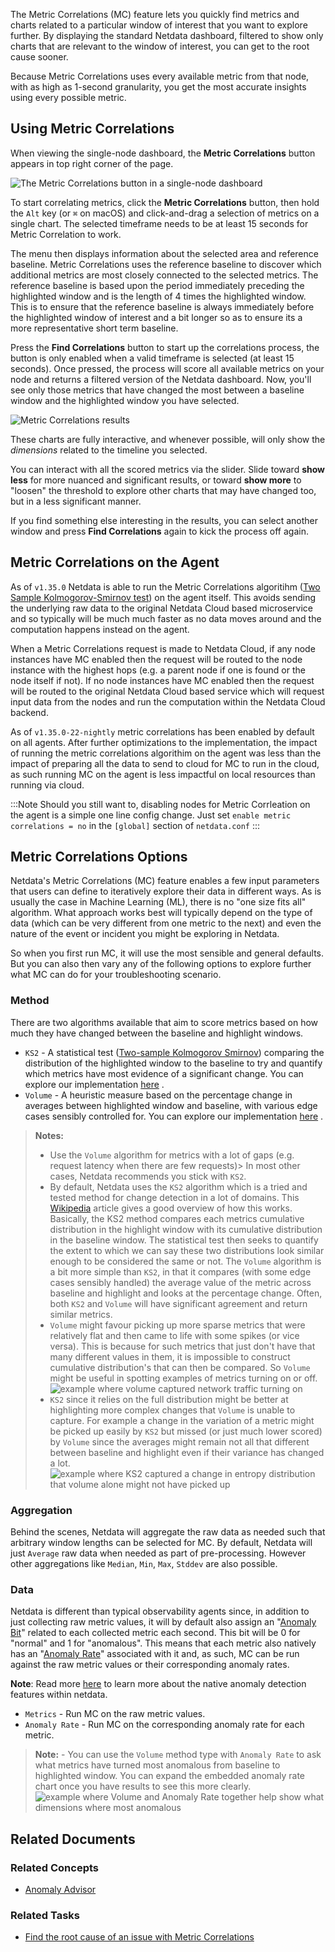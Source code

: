 <!--
title: "Metric Correlations"
sidebar_label: "Metric Correlations"
custom_edit_url: "https://github.com/netdata/learn/blob/master/docs/concepts/machine-learning/metric-correlations.md"
learn_status: "Published"
sidebar_position: "4"
learn_topic_type: "Concepts"
learn_rel_path: "Concepts/Guided troubleshooting"
learn_docs_purpose: "Present the concept of metric correlations, their purpose and use cases"
learn_repo_doc: "True"
-->


The Metric Correlations (MC) feature lets you quickly find metrics and charts related to a particular window of interest
that you want to explore further. By displaying the standard Netdata dashboard, filtered to show only charts that are
relevant to the window of interest, you can get to the root cause sooner.

Because Metric Correlations uses every available metric from that node, with as high as 1-second granularity, you get
the most accurate insights using every possible metric.

## Using Metric Correlations

When viewing the single-node dashboard, the **Metric Correlations** button appears in top right corner of the page.

![The Metric Correlations button in a single-node dashboard](https://user-images.githubusercontent.com/2178292/181750606-4dd5f216-ec83-46c9-92f8-b307264bfd9a.png)

To start correlating metrics, click the **Metric Correlations** button, then hold the `Alt` key (or `⌘` on macOS) and
click-and-drag a selection of metrics on a single chart. The selected timeframe needs to be at least 15 seconds for
Metric Correlation to work.

The menu then displays information about the selected area and reference baseline. Metric Correlations uses the
reference baseline to discover which additional metrics are most closely connected to the selected metrics. The
reference baseline is based upon the period immediately preceding the highlighted window and is the length of 4 times
the highlighted window. This is to ensure that the reference baseline is always immediately before the highlighted
window of interest and a bit longer so as to ensure its a more representative short term baseline.

Press the **Find Correlations** button to start up the correlations process, the button is only enabled when a valid
timeframe is selected (at least 15 seconds). Once pressed, the process will score all available metrics on your node and
returns a filtered version of the Netdata dashboard. Now, you'll see only those metrics that have changed the most
between a baseline window and the highlighted window you have selected.

![Metric Correlations results](https://user-images.githubusercontent.com/2178292/181751182-25e0890d-a5f4-4799-9936-1523603cf97d.png)

These charts are fully interactive, and whenever possible, will only show the _dimensions_ related to the timeline you
selected.

You can interact with all the scored metrics via the slider. Slide toward **show less** for more nuanced and significant
results, or toward **show more** to "loosen" the threshold to explore other charts that may have changed too, but in a
less significant manner.

If you find something else interesting in the results, you can select another window and press **Find Correlations**
again to kick the process off again.

## Metric Correlations on the Agent

As of `v1.35.0` Netdata is able to run the Metric Correlations
algoritihm ([Two Sample Kolmogorov-Smirnov test](https://en.wikipedia.org/wiki/Kolmogorov%E2%80%93Smirnov_test#Two-sample_Kolmogorov%E2%80%93Smirnov_test))
on the agent itself. This avoids sending the underlying raw data to the original Netdata Cloud based microservice and so
typically will be much much faster as no data moves around and the computation happens instead on the agent.

When a Metric Correlations request is made to Netdata Cloud, if any node instances have MC enabled then the request will
be routed to the node instance with the highest hops (e.g. a parent node if one is found or the node itself if not). If
no node instances have MC enabled then the request will be routed to the original Netdata Cloud based service which will
request input data from the nodes and run the computation within the Netdata Cloud backend.

As of `v1.35.0-22-nightly` metric correlations has been enabled by default on all agents. After further optimizations to
the implementation, the impact of running the metric correlations algorithim on the agent was less than the impact of
preparing all the data to send to cloud for MC to run in the cloud, as such running MC on the agent is less impactful on
local resources than running via cloud.

:::Note 
Should you still want to, disabling nodes for Metric Corrleation on the agent is a simple one line config change. Just
set `enable metric correlations = no` in the `[global]` section of `netdata.conf`
:::

## Metric Correlations Options

Netdata's Metric Correlations (MC) feature enables a few input parameters that users can define to iteratively explore
their data in different ways. As is usually the case in Machine Learning (ML), there is no "one size fits all"
algorithm. What approach works best will typically depend on the type of data (which can be very different from one
metric to the next) and even the nature of the event or incident you might be exploring in Netdata.

So when you first run MC, it will use the most sensible and general defaults. But you can also then vary any of the
following options to explore further what MC can do for your troubleshooting scenario.

### Method

There are two algorithms available that aim to score metrics based on how much they have changed between the baseline
and highlight windows.

- `KS2` - A statistical
  test ([Two-sample Kolmogorov Smirnov](https://en.wikipedia.org/wiki/Kolmogorov%E2%80%93Smirnov_test#Two-sample_Kolmogorov%E2%80%93Smirnov_test))
  comparing the distribution of the highlighted window to the baseline to try and quantify which metrics have most
  evidence of a significant change. You can explore our
  implementation [here](https://github.com/netdata/netdata/blob/d917f9831c0a1638ef4a56580f321eb6c9a88037/database/metric_correlations.c#L212)
  .
- `Volume` - A heuristic measure based on the percentage change in averages between highlighted window and baseline,
  with various edge cases sensibly controlled for. You can explore our
  implementation [here](https://github.com/netdata/netdata/blob/d917f9831c0a1638ef4a56580f321eb6c9a88037/database/metric_correlations.c#L516)
  .

> **Notes:**
> - Use the `Volume` algorithm for metrics with a lot of gaps (e.g. request latency when there are few requests)> In most other cases, Netdata recommends you stick with `KS2`.
> - By default, Netdata uses the `KS2` algorithm which is a tried and tested method for change detection in a lot of domains. This [Wikipedia](https://en.wikipedia.org/wiki/Kolmogorov%E2%80%93Smirnov_test) article gives a good overview of how this works. Basically, the KS2 method compares each metrics cumulative distribution in the highlight window with its cumulative distribution in the baseline window. The statistical test then seeks to quantify the extent to which we can say these two distributions look similar enough to be considered the same or not. The `Volume` algorithm is a bit more simple than `KS2`, in that it compares (with some edge cases sensibly handled) the average value of the metric across baseline and highlight and looks at the percentage change. Often, both `KS2` and `Volume` will have significant agreement and return similar metrics.
> - `Volume` might favour picking up more sparse metrics that were relatively flat and then came to life with some spikes (or vice versa). This is because for such metrics that just don't have that many different values in them, it is impossible to construct cumulative distribution's that can then be compared. So `Volume` might be useful in spotting examples of metrics turning on or off.
    ![example where volume captured network traffic turning on](https://user-images.githubusercontent.com/2178292/182336924-d02fd3d3-7f09-41da-9cfc-809d01396d9d.png)
> - `KS2` since it relies on the full distribution might be better at highlighting more complex changes that `Volume` is unable to capture. For example a change in the variation of a metric might be picked up easily by `KS2` but missed (or just much lower scored) by `Volume` since the averages might remain not all that different between baseline and highlight even if their variance has changed a lot.
    ![example where KS2 captured a change in entropy distribution that volume alone might not have picked up](https://user-images.githubusercontent.com/2178292/182338289-59b61e6b-089d-431c-bc8e-bd19ba6ad5a5.png)

### Aggregation

Behind the scenes, Netdata will aggregate the raw data as needed such that arbitrary window lengths can be selected for
MC. By default, Netdata will just `Average`
raw data when needed as part of pre-processing. However other aggregations like `Median`, `Min`, `Max`, `Stddev` are
also possible.

### Data

Netdata is different than typical observability agents since, in addition to just collecting raw metric values, it will
by default also assign an "[Anomaly Bit](/docs/agent/ml#anomaly-bit)" related to each collected metric each second. This
bit will be 0 for "normal" and 1 for "anomalous". This means that each metric also natively has
an "[Anomaly Rate](/docs/agent/ml#anomaly-rate)" associated with it and, as such, MC can be run against the raw metric
values or their corresponding anomaly rates.

**Note**: Read more [here](https://learn.netdata.cloud/guides/monitor/anomaly-detection) to learn more about the native
anomaly detection features within netdata.

- `Metrics` - Run MC on the raw metric values.
- `Anomaly Rate` - Run MC on the corresponding anomaly rate for each metric.

> **Note:** - You can use the `Volume` method type with `Anomaly Rate` to ask what metrics have turned most anomalous from baseline to highlighted window. You can expand the embedded anomaly rate chart once you have results to see this more clearly.
![example where Volume and Anomaly Rate together help show what dimensions where most anomalous](https://user-images.githubusercontent.com/2178292/182338666-6d19fa92-89d3-4d61-804c-8f10982114f5.png)



## Related Documents

### Related Concepts

- [Anomaly Advisor](https://github.com/netdata/netdata/blob/master/docs/concepts/guided-troubleshooting/machine-learning-powered-anomaly-advisor.md)

### Related Tasks

- [Find the root cause of an issue with Metric Correlations](https://github.com/netdata/netdata/blob/master/docs/tasks/operations/find-the-root-cause-of-an-issue-with-metric-correlations.md)


